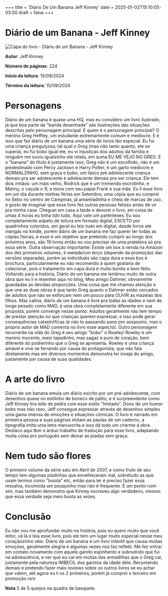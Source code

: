 +++
title = 'Diario De Um Banana Jeff Kinney'
date = 2025-01-02T15:10:05-03:00
draft = false
+++


# Diário de um Banana - Jeff Kinney

![Capa do livro - Diário de um Banana - Jeff Kinney](https://img.skoob.com.br/A5EZaa8q1Y-iOaaX8UDrnItz67c=/200x/center/top/smart/filters:format(jpeg)/https://skoob.s3.amazonaws.com/livros/2295/DIARIO_DE_UM_BANANA_14594450902295SK1459445090B.jpg)

**Autor**: Jeff Kinney

**Número de páginas**: 224

**Início da leitura**: 15/09/2024

**Término da leitura**: 15/09/2024

# Personagens

Diário de um banana é quase uma HQ, mas eu considero um livro ilustrado, já que boa parte da "banda desenhada" são ilustrações das situações descritas pelo personagem principal.
E quem é o personagem principal? O menino Greg Heffley, um estudante extremamente comum e medíocre. E é isso que faz diário de um banana uma série de livros tão especial.
Eu fui uma criança preguiçosa, tal qual o Greg (mas não tanto quanto, ele se supera), eu fui bobo igual ele, eu vi injustiças dos adultos da família e ninguém me ouviu igualzinho ele relata, em suma EU ME VEJO NO GREG.
E o "banana" do título é justamente isso, Greg não é um escolhido, não é um predestinado com Percy Jackson e Harry Potter, é um garto medíocre e NORMALZINHO, sem graça e bobo, um típico pré adolescente criança demais pra ser adolescente e adolescente demais pra ser criança.
Ele tem dois irmãos: um mais velho, Rodrick que é um tremendo escrotinho, e Manny, o caçula x-9, e mora com seu papai Frank e sua mãe.
Eu li esse livro em um dia durante minhas férias em Setembro, uma cópia que eu comprei no Sebo no centro de Campinas, já amareladinha e cheia de marcas de uso, e gosto de imaginar que esse livro fez outras pessoas felizes antes de vir pra minha casa.
Cheguei em casa a tarde e devorei o livro, em coisa de umas 4 horas eu tinha lido tudo.
Aqui vale um parênteses: Eu sou completamente adpeto de leitura em formato digital, EXCETO por quadrinhos coloridos, em geral eu leio tudo em digital, desde livros até mangás no kindle, porém diário de um banana me faz querer ter todas as cópias físicas, e esse é um objetivo que pretendo cumprir ao longo dos próximos anos, são 19 livros então eu vou precisar de uma prateleira só pra essa série.
Outra observação importante: Existe um box à venda na Amazon dos dez primeiros volumes, é metade/um terço (depende da promoção) das versões separadas, porém as individuais são capa dura e esse box é brochura, particularmente eu não recomendo à quem gostaria de colecionar, pois o tratamento em capa dura é muito bonito e bem feito.
Voltando para a história, Diário de um banana me lembrou muito de outra obra que eu li e resenhei aqui no blog, Meu amigo Dahmer, obviamente guardadas as devidas proporções.
Uma coisa que me chamou atenção e que une as duas obras é que tanto Greg quanto o Dahmer estão cercados de adultos que não se esforçam nem um pouco para OUVIR as mazelas dos filhos. Mas calma, diário de um banana é livre pra todas as idades e nem de longe pesado como MAD, é uma obra completamente diferente em sua proposta, porém converge nesse ponto: Adultos geralmente não tem tempo de prestar atenção no que crianças querem expressar, e isso pode gerar consequências catastróficas (e não to passando pano pro assassino, mas o próprio autor de MAD comenta no livro esse aspecto).
Outro personagem recorrente na vida do Greg é seu amigo "bobo" o Rowley! Rowley é um menino inocente, meio tapadinho, mas sagaz e puro de coração, bem diferente do podrerinho que o Greg se apresenta. Rowley é uma criança amável e vive se ferrando por causa do protagonista, que não fala diretamente mas em diversos momentos demonstra ter inveja do amigo, justamente por causa de suas qualidades.

# A arte do livro

Diário de um banana emula um diário escrito por um pré-adolescente, com desenhos quase no estilinho de boneco de palito, e é surpreendente como Jeff Kinney tira leite de pedra com esse estilo "limitado". Dono de um humor bobo mas não raso, Jeff consegue expressar através de desenhos simples uma gama imensa de emoções e situações cômicas. O livro é narrado em primeira pessoa e suas páginas imitam as pautas de um caderno, a tipografia imita uma letra manuscrita e isso dá todo um charme à obra.
Destaco aqui tbm o árduo trabalho de tradução para esse livro, adaptando muita coisa pro português sem deixar as piadas sem graça.

# Nem tudo são flores

O primeiro volume da série saiu em Abril de 2007, e como fruto de seu tempo tem algumas piadinhas que envelheceram mal, sobretudo as que usam termos como "boiola" etc, então para ler é preciso fazer essa ressalva, incomoda um pouquinho mas não é frequente. É um ponto ruim sim, mas também demonstra que Kinney escreveu algo verdadeiro, mesmo que essa verdade seja meio bosta as vezes.

# Conclusão

Eu não vou me aprofundar muito na história, pois eu quero muito que você leitor, vá lá e leia esse livro, pois ele tem um lugar muito especial nesse meu coraçãozinho véio.
Diário de um banana é um livro infantil que causa muitas emoções, geralmente alegria e algumas vezes nos faz refletir. Me fez entrar em contato novamente com aquele garoto espinhento e subnutrido que fui na adolescência, e ver que eu caí em muitas das armadilhas que o Greg cai, justamente pela natureza IMBECIL dos garotos da idade dele.
Recomendo demais e pretendo fazer mais reviews sobre os outros livros se eu achar que valem, até agora eu li os 2 primeiros, porém já comprei o terceiro em promoção rsrs

**Nota** 5 de 5 queijos na quadra de basquete.